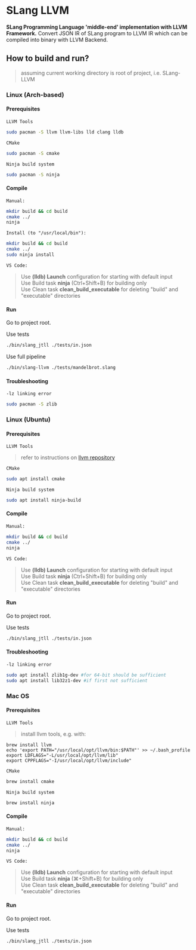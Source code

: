# SLang LLVM

**SLang Programming Language 'middle-end' implementation with LLVM Framework.**
Convert JSON IR of SLang program to LLVM IR which can be compiled into binary with LLVM Backend.

## How to build and run?
>assuming current working directory is root of project, i.e. SLang-LLVM

### Linux (Arch-based)
#### Prerequisites
`LLVM Tools`
```bash
sudo pacman -S llvm llvm-libs lld clang lldb
```

`CMake`
```bash
sudo pacman -S cmake
```
`Ninja build system`
```bash
sudo pacman -S ninja
```

#### Compile

`Manual:`
```bash
mkdir build && cd build
cmake ../
ninja
```

`Install (to "/usr/local/bin"):`
```bash
mkdir build && cd build
cmake ../
sudo ninja install
```

`VS Code:`
>Use **(lldb) Launch** configuration for starting with default input\
>Use Build task **ninja** (Ctrl+Shift+B) for building only\
>Use Clean task **clean_build_executable** for deleting "build" and "executable" directories 
#### Run
Go to project root.

Use tests
```bash
./bin/slang_jtll ./tests/in.json
```

Use full pipeline
```bash
./bin/slang-llvm ./tests/mandelbrot.slang
```
#### Troubleshooting
`-lz linking error`
```bash
sudo pacman -S zlib
```


### Linux (Ubuntu)
#### Prerequisites
`LLVM Tools`
>refer to instructions on [llvm repository](https://apt.llvm.org/)

`CMake`
```bash
sudo apt install cmake
```
`Ninja build system`
```bash
sudo apt install ninja-build
```

#### Compile

`Manual:`
```bash
mkdir build && cd build
cmake ../
ninja
```

`VS Code:`
>Use **(lldb) Launch** configuration for starting with default input\
>Use Build task **ninja** (Ctrl+Shift+B) for building only\
>Use Clean task **clean_build_executable** for deleting "build" and "executable" directories 
#### Run
Go to project root.

Use tests
```bash
./bin/slang_jtll ./tests/in.json
```
#### Troubleshooting
`-lz linking error`
```bash
sudo apt install zlib1g-dev #for 64-bit should be sufficient
sudo apt install lib32z1-dev #if first not sufficient 
```

### Mac OS

#### Prerequisites
`LLVM Tools`
>install llvm tools, e.g. with:
```shell
brew install llvm
echo 'export PATH="/usr/local/opt/llvm/bin:$PATH"' >> ~/.bash_profile
export LDFLAGS="-L/usr/local/opt/llvm/lib"
export CPPFLAGS="-I/usr/local/opt/llvm/include"
```

`CMake`
```bash
brew install cmake
```
`Ninja build system`
```bash
brew install ninja
```
#### Compile

`Manual:`
```bash
mkdir build && cd build
cmake ../
ninja
```
`VS Code:`
>Use **(lldb) Launch** configuration for starting with default input\
>Use Build task **ninja** (⌘+Shift+B) for building only\
>Use Clean task **clean_build_executable** for deleting "build" and "executable" directories 
#### Run
Go to project root.

Use tests
```bash
./bin/slang_jtll ./tests/in.json
```